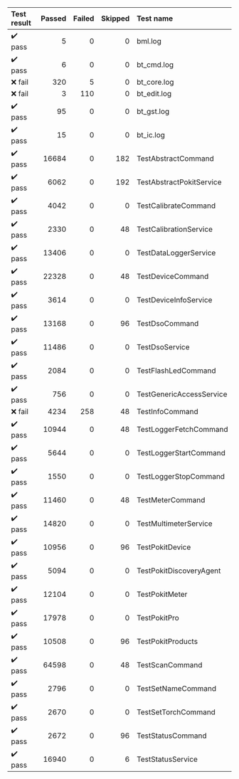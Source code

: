 |       Test result       | Passed | Failed | Skipped | Test name                |
|:------------------------|-------:|-------:|--------:|:-------------------------|
| :heavy_check_mark: pass |      5 |      0 |       0 | bml.log                  |
| :heavy_check_mark: pass |      6 |      0 |       0 | bt_cmd.log               |
| :x:                fail |    320 |      5 |       0 | bt_core.log              |
| :x:                fail |      3 |    110 |       0 | bt_edit.log              |
| :heavy_check_mark: pass |     95 |      0 |       0 | bt_gst.log               |
| :heavy_check_mark: pass |     15 |      0 |       0 | bt_ic.log                |
| :heavy_check_mark: pass |  16684 |      0 |     182 | TestAbstractCommand      |
| :heavy_check_mark: pass |   6062 |      0 |     192 | TestAbstractPokitService |
| :heavy_check_mark: pass |   4042 |      0 |       0 | TestCalibrateCommand     |
| :heavy_check_mark: pass |   2330 |      0 |      48 | TestCalibrationService   |
| :heavy_check_mark: pass |  13406 |      0 |       0 | TestDataLoggerService    |
| :heavy_check_mark: pass |  22328 |      0 |      48 | TestDeviceCommand        |
| :heavy_check_mark: pass |   3614 |      0 |       0 | TestDeviceInfoService    |
| :heavy_check_mark: pass |  13168 |      0 |      96 | TestDsoCommand           |
| :heavy_check_mark: pass |  11486 |      0 |       0 | TestDsoService           |
| :heavy_check_mark: pass |   2084 |      0 |       0 | TestFlashLedCommand      |
| :heavy_check_mark: pass |    756 |      0 |       0 | TestGenericAccessService |
| :x:                fail |   4234 |    258 |      48 | TestInfoCommand          |
| :heavy_check_mark: pass |  10944 |      0 |      48 | TestLoggerFetchCommand   |
| :heavy_check_mark: pass |   5644 |      0 |       0 | TestLoggerStartCommand   |
| :heavy_check_mark: pass |   1550 |      0 |       0 | TestLoggerStopCommand    |
| :heavy_check_mark: pass |  11460 |      0 |      48 | TestMeterCommand         |
| :heavy_check_mark: pass |  14820 |      0 |       0 | TestMultimeterService    |
| :heavy_check_mark: pass |  10956 |      0 |      96 | TestPokitDevice          |
| :heavy_check_mark: pass |   5094 |      0 |       0 | TestPokitDiscoveryAgent  |
| :heavy_check_mark: pass |  12104 |      0 |       0 | TestPokitMeter           |
| :heavy_check_mark: pass |  17978 |      0 |       0 | TestPokitPro             |
| :heavy_check_mark: pass |  10508 |      0 |      96 | TestPokitProducts        |
| :heavy_check_mark: pass |  64598 |      0 |      48 | TestScanCommand          |
| :heavy_check_mark: pass |   2796 |      0 |       0 | TestSetNameCommand       |
| :heavy_check_mark: pass |   2670 |      0 |       0 | TestSetTorchCommand      |
| :heavy_check_mark: pass |   2672 |      0 |      96 | TestStatusCommand        |
| :heavy_check_mark: pass |  16940 |      0 |       6 | TestStatusService        |
